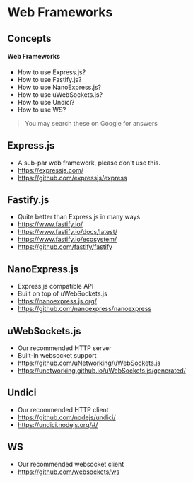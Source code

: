 # Web Frameworks

## Concepts

#### Web Frameworks

- How to use Express.js?
- How to use Fastify.js?
- How to use NanoExpress.js?
- How to use uWebSockets.js?
- How to use Undici?
- How to use WS?

> You may search these on Google for answers

## Express.js

- A sub-par web framework, please don't use this.
- <https://expressjs.com/>
- <https://github.com/expressjs/express>

## Fastify.js

- Quite better than Express.js in many ways
- <https://www.fastify.io/>
- <https://www.fastify.io/docs/latest/>
- <https://www.fastify.io/ecosystem/>
- <https://github.com/fastify/fastify>

## NanoExpress.js

- Express.js compatible API
- Built on top of uWebSockets.js
- <https://nanoexpress.js.org/>
- <https://github.com/nanoexpress/nanoexpress>

## uWebSockets.js

- Our recommended HTTP server
- Built-in websocket support
- <https://github.com/uNetworking/uWebSockets.js>
- <https://unetworking.github.io/uWebSockets.js/generated/>

## Undici

- Our recommended HTTP client
- <https://github.com/nodejs/undici/>
- <https://undici.nodejs.org/#/>

## WS

- Our recommended websocket client
- <https://github.com/websockets/ws>